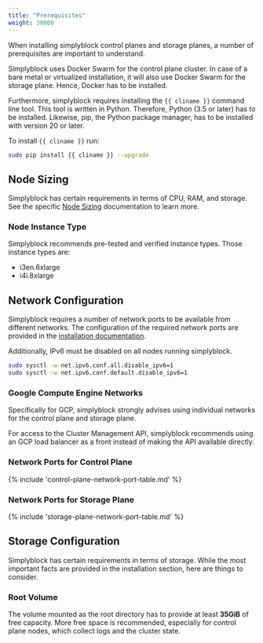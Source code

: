 ```yaml
---
title: "Prerequisites"
weight: 30000
---
```


When installing simplyblock control planes and storage planes, a number of prerequisites are important to understand.

Simplyblock uses Docker Swarm for the control plane cluster. In case of a bare metal or virtualized installation, it
will also use Docker Swarm for the storage plane. Hence, Docker has to be installed.

Furthermore, simplyblock requires installing the `{{ cliname }}` command line tool. This tool is written in
Python. Therefore, Python (3.5 or later) has to be installed. Likewise, pip, the Python package manager, has to be
installed with version 20 or later.

To install `{{ cliname }}` run:

```bash
sudo pip install {{ cliname }} --upgrade
```

## Node Sizing

Simplyblock has certain requirements in terms of CPU, RAM, and storage. See the specific
[Node Sizing](../deployment-planning/node-sizing.md) documentation to learn more.

### Node Instance Type

Simplyblock recommends pre-tested and verified instance types. Those instance types are:

- i3en.6xlarge
- i4i.8xlarge

## Network Configuration

Simplyblock requires a number of network ports to be available from different networks. The configuration of the
required network ports are provided in the [installation documentation](install-simplyblock.md).

Additionally, IPv6 must be disabled on all nodes running simplyblock.

```bash
sudo sysctl -w net.ipv6.conf.all.disable_ipv6=1
sudo sysctl -w net.ipv6.conf.default.disable_ipv6=1
```

### Google Compute Engine Networks
Specifically for GCP, simplyblock strongly advises using individual networks for the control plane and storage plane.

For access to the Cluster Management API, simplyblock recommends using an GCP load balancer as a front instead of
making the API available directly.

### Network Ports for Control Plane

{% include 'control-plane-network-port-table.md' %}

### Network Ports for Storage Plane

{% include 'storage-plane-network-port-table.md' %}

## Storage Configuration

Simplyblock has certain requirements in terms of storage. While the most important facts are provided in the
installation section, here are things to consider.

### Root Volume

The volume mounted as the root directory has to provide at least **35GiB** of free capacity. More free space is
recommended, especially for control plane nodes, which collect logs and the cluster state.
